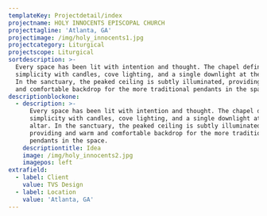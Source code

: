 ```yaml
---
templateKey: Projectdetail/index
projectname: HOLY INNOCENTS EPISCOPAL CHURCH
projecttagline: 'Atlanta, GA'
projectimage: /img/holy_innocents1.jpg
projectcategory: Liturgical
projectscope: Liturgical
sortdescription: >-
  Every space has been lit with intention and thought. The chapel defines
  simplicity with candles, cove lighting, and a single downlight at the altar.
  In the sanctuary, the peaked ceiling is subtly illuminated, providing a warm
  and comfortable backdrop for the more traditional pendants in the space.
descriptionblockone:
  - description: >-
      Every space has been lit with intention and thought. The chapel defines
      simplicity with candles, cove lighting, and a single downlight at the
      altar. In the sanctuary, the peaked ceiling is subtly illuminated,
      providing and warm and comfortable backdrop for the more traditional
      pendants in the space.
    descriptiontitle: Idea
    image: /img/holy_innocents2.jpg
    imagepos: left
extrafield:
  - label: Client
    value: TVS Design
  - label: Location
    value: 'Atlanta, GA'
---
```


